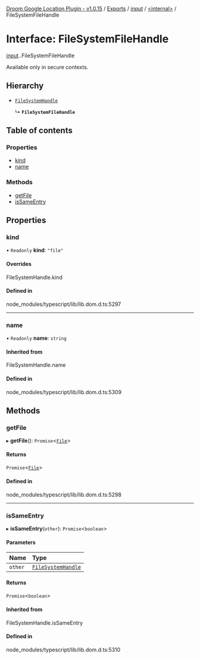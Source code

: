 [Droom Google Location Plugin - v1.0.15](../README.md) / [Exports](../modules.md) / [input](../modules/input.md) / [<internal\>](../modules/input._internal_.md) / FileSystemFileHandle

# Interface: FileSystemFileHandle

[input](../modules/input.md).[<internal>](../modules/input._internal_.md).FileSystemFileHandle

Available only in secure contexts.

## Hierarchy

- [`FileSystemHandle`](../modules/input._internal_.md#filesystemhandle)

  ↳ **`FileSystemFileHandle`**

## Table of contents

### Properties

- [kind](input._internal_.FileSystemFileHandle.md#kind)
- [name](input._internal_.FileSystemFileHandle.md#name)

### Methods

- [getFile](input._internal_.FileSystemFileHandle.md#getfile)
- [isSameEntry](input._internal_.FileSystemFileHandle.md#issameentry)

## Properties

### kind

• `Readonly` **kind**: ``"file"``

#### Overrides

FileSystemHandle.kind

#### Defined in

node_modules/typescript/lib/lib.dom.d.ts:5297

___

### name

• `Readonly` **name**: `string`

#### Inherited from

FileSystemHandle.name

#### Defined in

node_modules/typescript/lib/lib.dom.d.ts:5309

## Methods

### getFile

▸ **getFile**(): `Promise`<[`File`](../modules/input._internal_.md#file)\>

#### Returns

`Promise`<[`File`](../modules/input._internal_.md#file)\>

#### Defined in

node_modules/typescript/lib/lib.dom.d.ts:5298

___

### isSameEntry

▸ **isSameEntry**(`other`): `Promise`<`boolean`\>

#### Parameters

| Name | Type |
| :------ | :------ |
| `other` | [`FileSystemHandle`](../modules/input._internal_.md#filesystemhandle) |

#### Returns

`Promise`<`boolean`\>

#### Inherited from

FileSystemHandle.isSameEntry

#### Defined in

node_modules/typescript/lib/lib.dom.d.ts:5310
